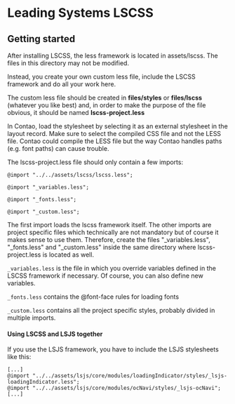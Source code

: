 # Leading Systems LSCSS

## Getting started
After installing LSCSS, the less framework is located in assets/lscss. The files in this directory may not be modified.

Instead, you create your own custom less file, include the LSCSS framework and do all your work here.

The custom less file should be created in **files/styles** or **files/lscss** (whatever you like best) and, in order to make
the purpose of the file obvious, it should be named **lscss-project.less**

In Contao, load the stylesheet by selecting it as an external stylesheet in the layout record. Make sure to select the
compiled CSS file and not the LESS file. Contao could compile the LESS file but the way Contao handles paths (e.g. font
paths) can cause trouble.

The lscss-project.less file should only contain a few imports:


```
@import "../../assets/lscss/lscss.less";

@import "_variables.less";

@import "_fonts.less";

@import "_custom.less";
```

The first import loads the lscss framework itself. The other imports are project specific files which technically are
not mandatory but of course it makes sense to use them. Therefore, create the files "_variables.less", "_fonts.less"
and "_custom.less" inside the same directory where lscss-project.less is located as well.

`_variables.less` is the file in which you override variables defined in the LSCSS framework if necessary. Of course,
you can also define new variables.

`_fonts.less` contains the @font-face rules for loading fonts

`_custom.less` contains all the project specific styles, probably divided in multiple imports.

#### Using LSCSS and LSJS together
If you use the LSJS framework, you have to include the LSJS stylesheets like this:
```
[...]
@import "../../assets/lsjs/core/modules/loadingIndicator/styles/_lsjs-loadingIndicator.less";
@import "../../assets/lsjs/core/modules/ocNavi/styles/_lsjs-ocNavi";
[...]
```

